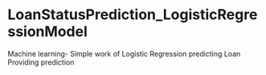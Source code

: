 # LoanStatusPrediction_LogisticRegressionModel
Machine learning- Simple work of Logistic Regression predicting Loan Providing prediction
